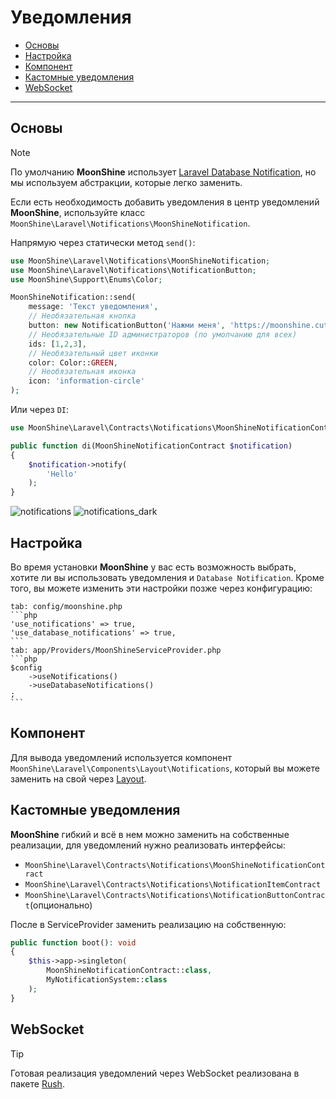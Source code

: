 # Уведомления

- [Основы](#basics)
- [Настройка](#settings)
- [Компонент](#component)
- [Кастомные уведомления](#custom)
- [WebSocket](#web-socket)

---

<a name="basics"></a>
## Основы

> [!NOTE]
> По умолчанию **MoonShine** использует [Laravel Database Notification](https://laravel.com/docs/notifications#database-notifications), но мы используем абстракции, которые легко заменить.

Если есть необходимость добавить уведомления в центр уведомлений **MoonShine**, используйте класс `MoonShine\Laravel\Notifications\MoonShineNotification`.

Напрямую через статически метод `send()`:

```php
use MoonShine\Laravel\Notifications\MoonShineNotification;
use MoonShine\Laravel\Notifications\NotificationButton;
use MoonShine\Support\Enums\Color;

MoonShineNotification::send(
    message: 'Текст уведомления',
    // Необязательная кнопка
    button: new NotificationButton('Нажми меня', 'https://moonshine.cutcode.dev'),
    // Необязательные ID администраторов (по умолчанию для всех)
    ids: [1,2,3],
    // Необязательный цвет иконки
    color: Color::GREEN,
    // Необязательная иконка
    icon: 'information-circle'
);
```

Или через `DI`:

```php
use MoonShine\Laravel\Contracts\Notifications\MoonShineNotificationContract;

public function di(MoonShineNotificationContract $notification)
{
    $notification->notify(
        'Hello'
    );
}
```

![notifications](https://raw.githubusercontent.com/moonshine-software/doc/3.x/resources/screenshots/notifications.png#light)
![notifications_dark](https://raw.githubusercontent.com/moonshine-software/doc/3.x/resources/screenshots/notifications_dark.png#dark)

<a name="settings"></a>
## Настройка

Во время установки **MoonShine** у вас есть возможность выбрать, хотите ли вы использовать уведомления и `Database Notification`.
Кроме того, вы можете изменить эти настройки позже через конфигурацию:

~~~tabs
tab: config/moonshine.php
```php
'use_notifications' => true,
'use_database_notifications' => true,
```
tab: app/Providers/MoonShineServiceProvider.php
```php
$config
    ->useNotifications()
    ->useDatabaseNotifications()
;
```
~~~

<a name="component"></a>
## Компонент

Для вывода уведомлений используется компонент `MoonShine\Laravel\Components\Layout\Notifications`, который вы можете заменить на свой через [Layout](/docs/{{version}}/appearance/layout).

<a name="custom"></a>
## Кастомные уведомления

**MoonShine** гибкий и всё в нем можно заменить на собственные реализации, для уведомлений нужно реализовать интерфейсы:

- `MoonShine\Laravel\Contracts\Notifications\MoonShineNotificationContract`
- `MoonShine\Laravel\Contracts\Notifications\NotificationItemContract`
- `MoonShine\Laravel\Contracts\Notifications\NotificationButtonContract`(опционально)

После в ServiceProvider заменить реализацию на собственную:

```php
public function boot(): void
{
    $this->app->singleton(
        MoonShineNotificationContract::class,
        MyNotificationSystem::class
    );
}
```

<a name="web-socket"></a>
## WebSocket

> [!TIP]
> Готовая реализация уведомлений через WebSocket реализована в пакете [Rush](/plugins/rush).
